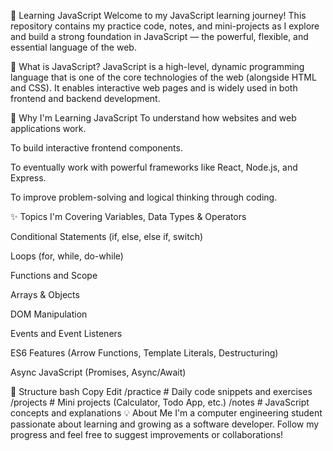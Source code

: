 🚀 Learning JavaScript
Welcome to my JavaScript learning journey! This repository contains my practice code, notes, and mini-projects as I explore and build a strong foundation in JavaScript — the powerful, flexible, and essential language of the web.

📌 What is JavaScript?
JavaScript is a high-level, dynamic programming language that is one of the core technologies of the web (alongside HTML and CSS). It enables interactive web pages and is widely used in both frontend and backend development.

🧠 Why I'm Learning JavaScript
To understand how websites and web applications work.

To build interactive frontend components.

To eventually work with powerful frameworks like React, Node.js, and Express.

To improve problem-solving and logical thinking through coding.

✨ Topics I'm Covering
Variables, Data Types & Operators

Conditional Statements (if, else, else if, switch)

Loops (for, while, do-while)

Functions and Scope

Arrays & Objects

DOM Manipulation

Events and Event Listeners

ES6 Features (Arrow Functions, Template Literals, Destructuring)

Async JavaScript (Promises, Async/Await)

📁 Structure
bash
Copy
Edit
/practice          # Daily code snippets and exercises
/projects          # Mini projects (Calculator, Todo App, etc.)
/notes             # JavaScript concepts and explanations
💡 About Me
I'm a computer engineering student passionate about learning and growing as a software developer. Follow my progress and feel free to suggest improvements or collaborations!
